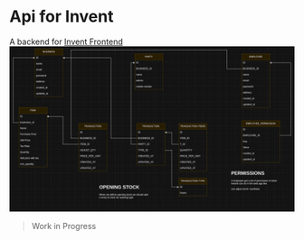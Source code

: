 # Api for Invent
A backend for [Invent Frontend](https://github.com/rishavmngo/Invent-frontend)
<img src="./public/inventory management-db.drawio.png"/>

> Work in Progress

